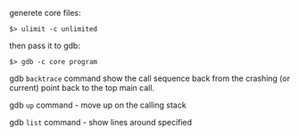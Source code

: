generete core files:
```shell
$> ulimit -c unlimited
```

then pass it to gdb:
```shell
$> gdb -c core program
```

gdb `backtrace` command show the call sequence back from the crashing (or current) point back to the top main call.

gdb `up` command - move up on the calling stack

gdb `list` command - show lines around specified
